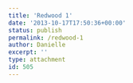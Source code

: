 ```yaml
---
title: 'Redwood 1'
date: '2013-10-17T17:50:36+00:00'
status: publish
permalink: /redwood-1
author: Danielle
excerpt: ''
type: attachment
id: 505
---
```

<!DOCTYPE html PUBLIC "-//W3C//DTD HTML 4.0 Transitional//EN" "http://www.w3.org/TR/REC-html40/loose.dtd">
<?xml encoding="UTF-8">
